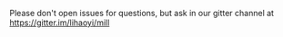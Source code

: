 Please don't open issues for questions, but ask in our gitter channel at https://gitter.im/lihaoyi/mill
